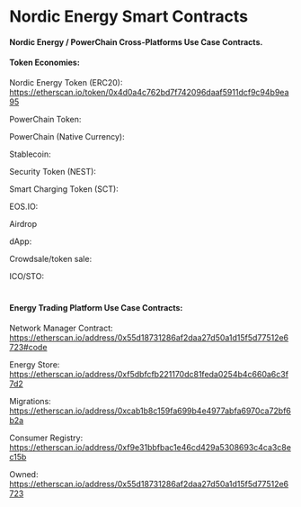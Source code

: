 
# Nordic Energy Smart Contracts

#### Nordic Energy / PowerChain Cross-Platforms Use Case Contracts.


#### Token Economies:

Nordic Energy Token (ERC20): https://etherscan.io/token/0x4d0a4c762bd7f742096daaf5911dcf9c94b9ea95

PowerChain Token:

PowerChain (Native Currency):

Stablecoin:

Security Token (NEST):

Smart Charging Token (SCT):

EOS.IO: 

Airdrop

dApp:

Crowdsale/token sale:

ICO/STO: 

#

#### Energy Trading Platform Use Case Contracts:

Network Manager Contract: https://etherscan.io/address/0x55d18731286af2daa27d50a1d15f5d77512e6723#code

Energy Store: https://etherscan.io/address/0xf5dbfcfb221170dc81feda0254b4c660a6c3f7d2

Migrations: https://etherscan.io/address/0xcab1b8c159fa699b4e4977abfa6970ca72bf6b2a

Consumer Registry: https://etherscan.io/address/0xf9e31bbfbac1e46cd429a5308693c4ca3c8ec15b

Owned: https://etherscan.io/address/0x55d18731286af2daa27d50a1d15f5d77512e6723

